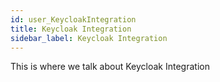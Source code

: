 ```yaml
---
id: user_KeycloakIntegration
title: Keycloak Integration
sidebar_label: Keycloak Integration
---
```


This is where we talk about Keycloak Integration